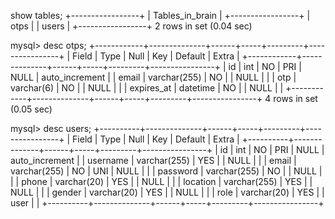 show tables; +-----------------+ | Tables_in_brain | +-----------------+ | otps | | users | +-----------------+ 2 rows in set (0.04 sec)

mysql> desc otps; +------------+--------------+------+-----+---------+----------------+ | Field | Type | Null | Key | Default | Extra | +------------+--------------+------+-----+---------+----------------+ | id | int | NO | PRI | NULL | auto_increment | | email | varchar(255) | NO | | NULL | | | otp | varchar(6) | NO | | NULL | | | expires_at | datetime | NO | | NULL | | +------------+--------------+------+-----+---------+----------------+ 4 rows in set (0.05 sec)

mysql> desc users; +----------+--------------+------+-----+---------+----------------+ | Field | Type | Null | Key | Default | Extra | +----------+--------------+------+-----+---------+----------------+ | id | int | NO | PRI | NULL | auto_increment | | username | varchar(255) | YES | | NULL | | | email | varchar(255) | NO | UNI | NULL | | | password | varchar(255) | NO | | NULL | | | phone | varchar(20) | YES | | NULL | | | location | varchar(255) | YES | | NULL | | | gender | varchar(20) | YES | | NULL | | | role | varchar(20) | YES | | user | | +----------+--------------+------+-----+---------+----------------+
